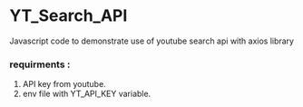 # YT_Search_API
Javascript code to demonstrate use of youtube search api with axios library
### requirments : 
1. API key from youtube.
2. env file with YT_API_KEY variable.
    
